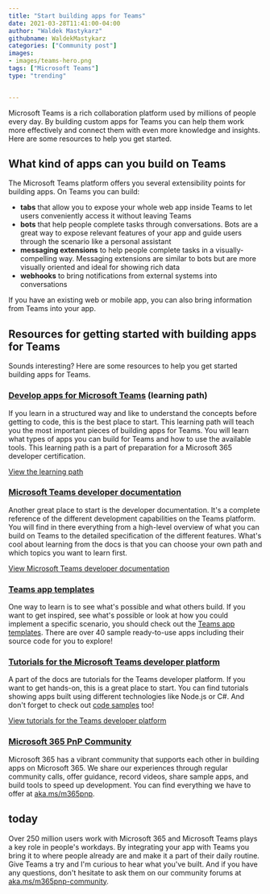 ```yaml
---
title: "Start building apps for Teams"
date: 2021-03-28T11:41:00-04:00
author: "Waldek Mastykarz"
githubname: WaldekMastykarz
categories: ["Community post"]
images:
- images/teams-hero.png
tags: ["Microsoft Teams"]
type: "trending"


---
```


Microsoft Teams is a rich collaboration platform used by millions of
people every day. By building custom apps for Teams you can help them
work more effectively and connect them with even more knowledge and
insights. Here are some resources to help you get started.

## What kind of apps can you build on Teams 

The Microsoft Teams platform offers you several extensibility points for
building apps. On Teams you can build:

-   **tabs** that allow you to expose your whole web app inside Teams to
    let users conveniently access it without leaving Teams
-   **bots** that help people complete tasks through conversations. Bots
    are a great way to expose relevant features of your app and guide
    users through the scenario like a personal assistant
-   **messaging extensions** to help people complete tasks in a
    visually-compelling way. Messaging extensions are similar to bots
    but are more visually oriented and ideal for showing rich data
-   **webhooks** to bring notifications from external systems into
    conversations

If you have an existing web or mobile app, you can also bring
information from Teams into your app.

## Resources for getting started with building apps for Teams 

Sounds interesting? Here are some resources to help you get started
building apps for Teams.

### [Develop apps for Microsoft Teams](https://docs.microsoft.com/learn/paths/m365-msteams-associate/?WT.mc_id=m365-15200-wmastyka) (learning path) 

If you learn in a structured way and like to understand the concepts
before getting to code, this is the best place to start. This learning
path will teach you the most important pieces of building apps for
Teams. You will learn what types of apps you can build for Teams and how
to use the available tools. This learning path is a part of preparation
for a Microsoft 365 developer certification.

[View the learning
path](https://docs.microsoft.com/learn/paths/m365-msteams-associate/?WT.mc_id=m365-15200-wmastyka)

### [Microsoft Teams developer documentation](https://docs.microsoft.com/microsoftteams/platform/overview?WT.mc_id=m365-15200-wmastyka)

Another great place to start is the developer documentation. It's a
complete reference of the different development capabilities on the
Teams platform. You will find in there everything from a high-level
overview of what you can build on Teams to the detailed specification of
the different features. What's cool about learning from the docs is
that you can choose your own path and which topics you want to learn
first.

[View Microsoft Teams developer
documentation](https://docs.microsoft.com/microsoftteams/platform/overview?WT.mc_id=m365-15200-wmastyka)

### [Teams app templates](https://docs.microsoft.com/microsoftteams/platform/samples/app-templates?WT.mc_id=m365-15200-wmastyka) 

One way to learn is to see what's possible and what others build. If
you want to get inspired, see what's possible or look at how you could
implement a specific scenario, you should check out the [Teams app
templates](https://docs.microsoft.com/microsoftteams/platform/samples/app-templates?WT.mc_id=m365-15200-wmastyka).
There are over 40 sample ready-to-use apps including their source code
for you to explore!

### [Tutorials for the Microsoft Teams developer platform](https://docs.microsoft.com/microsoftteams/platform/tutorials/get-started-dotnet-app-studio?WT.mc_id=m365-15200-wmastyka) 

A part of the docs are tutorials for the Teams developer platform. If
you want to get hands-on, this is a great place to start. You can find
tutorials showing apps built using different technologies like Node.js
or C#. And don't forget to check out [code
samples](https://github.com/OfficeDev/Microsoft-Teams-Samples) too!

[View tutorials for the Teams developer
platform](https://docs.microsoft.com/microsoftteams/platform/tutorials/get-started-dotnet-app-studio?WT.mc_id=m365-15200-wmastyka)

### [Microsoft 365 PnP Community](https://pnp.github.io/) 

Microsoft 365 has a vibrant community that supports each other in
building apps on Microsoft 365. We share our experiences through regular
community calls, offer guidance, record videos, share sample apps, and
build tools to speed up development. You can find everything we have to
offer at [aka.ms/m365pnp](https://aka.ms/m365pnp).

## today 

Over 250 million users work with Microsoft 365 and Microsoft Teams plays
a key role in people's workdays. By integrating your app with Teams you
bring it to where people already are and make it a part of their daily
routine.
Give Teams a try and I'm curious to hear what you've built. And if you
have any questions, don't hesitate to ask them on our community forums
at
[aka.ms/m365pnp-community](https://techcommunity.microsoft.com/t5/microsoft-365-pnp/ct-p/Microsoft365PnP?WT.mc_id=m365-15200-wmastyka).
